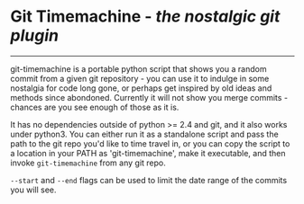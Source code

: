 # Git Timemachine - *the nostalgic git plugin*

---

git-timemachine is a portable python script that shows you a random commit from a given git repository - you can use it
to indulge in some nostalgia for code long gone, or perhaps get inspired by old ideas and methods since abondoned.
Currently it will not show you merge commits - chances are you see enough of those as it is.

It has no dependencies outside of python >= 2.4 and git, and it also works under python3.
You can either run it as a standalone script and pass the path to the git repo you'd like to time travel in,
or you can copy the script to a location in your PATH as 'git-timemachine', make it executable, and then invoke `git-timemachine` from any git repo.

`--start` and `--end` flags can be used to limit the date range of the commits you will see.
